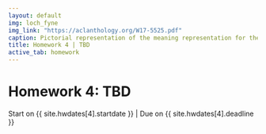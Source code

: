 ```yaml
---
layout: default
img: loch_fyne
img_link: "https://aclanthology.org/W17-5525.pdf"
caption: Pictorial representation of the meaning representation for the E2E table to text generation task
title: Homework 4 | TBD
active_tab: homework
---
```


# Homework 4: TBD

<span class="text-info">Start on {{ site.hwdates[4].startdate }}</span> |
<span class="text-warning">Due on {{ site.hwdates[4].deadline }}</span>

